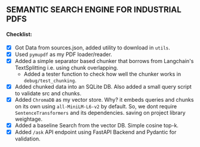## SEMANTIC SEARCH ENGINE FOR INDUSTRIAL PDFS

#### Checklist:
- [x] Got Data from sources.json, added utility to download in `utils`.
- [x] Used `pymupdf` as my PDF loader/reader.
- [x] Added a simple separator based chunker that borrows from Langchain's TextSplitting i.e. using chunk overlapping.
    - Added a tester function to check how well the chunker works in `debug/test_chunking`.
- [x] Added chunked data into an SQLite DB. Also added a small query script to validate src and chunks.
- [x] Added `ChromaDB` as my vector store. Why? it embeds queries and chunks on its own using `all-MiniLM-L6-v2` by default. So, we dont require `SentenceTransformers` and its dependencies. saving on project library weightage.
- [x] Added a baseline Search from the vector DB. Simple cosine top-k.
- [x] Added `/ask` API endpoint using FastAPI Backend and Pydantic for validation.
